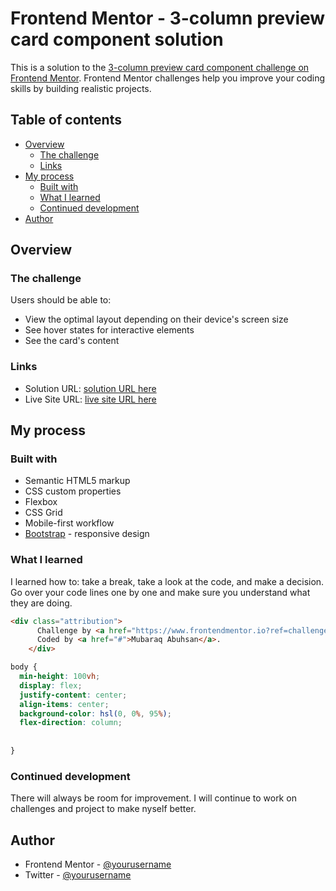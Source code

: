 # Frontend Mentor - 3-column preview card component solution

This is a solution to the [3-column preview card component challenge on Frontend Mentor](https://www.frontendmentor.io/challenges/3column-preview-card-component-pH92eAR2-). Frontend Mentor challenges help you improve your coding skills by building realistic projects. 

## Table of contents

- [Overview](#overview)
  - [The challenge](#the-challenge)
  - [Links](#links)
- [My process](#my-process)
  - [Built with](#built-with)
  - [What I learned](#what-i-learned)
  - [Continued development](#continued-development)
- [Author](#author)



## Overview

### The challenge

Users should be able to:

- View the optimal layout depending on their device's screen size
- See hover states for interactive elements
- See the card's content

### Links

- Solution URL: [ solution URL here](https://github.com/muubaraq/3-column-preview-card.git)
- Live Site URL: [live site URL here](https://your-live-site-url.com)

## My process

### Built with

- Semantic HTML5 markup
- CSS custom properties
- Flexbox
- CSS Grid
- Mobile-first workflow
- [Bootstrap](https://getbootstrap.com/) - responsive design




### What I learned

I learned how to: take a break, take a look at the code, and make a decision.
Go over your code lines one by one and make sure you understand what they are doing.



```html
<div class="attribution">
      Challenge by <a href="https://www.frontendmentor.io?ref=challenge" target="_blank">Frontend Mentor</a>. 
      Coded by <a href="#">Mubaraq Abuhsan</a>.
    </div>
```
```css
body {
  min-height: 100vh;
  display: flex;
  justify-content: center;
  align-items: center;
  background-color: hsl(0, 0%, 95%);
  flex-direction: column;
 
  
}
```




### Continued development

There will always be room for improvement. I will continue to work on challenges and project to make nyself better.




## Author

- Frontend Mentor - [@yourusername](https://www.frontendmentor.io/profile/muubaraq)
- Twitter - [@yourusername](https://www.twitter.com/muubaraq)

